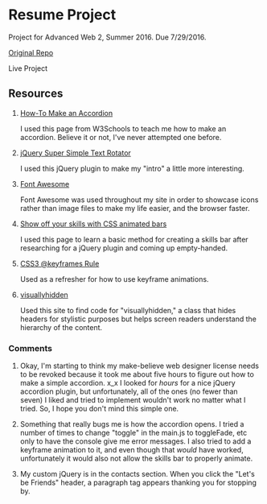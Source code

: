 # Resume Project

Project for Advanced Web 2, Summer 2016. Due 7/29/2016.

[Original Repo](https://github.com/richardkalehoff/UF-starter-project)

Live Project

## Resources

1. [How-To Make an Accordion ](http://www.w3schools.com/howto/howto_js_accordion.asp)

    I used this page from W3Schools to teach me how to make an accordion. Believe it or not, I've never attempted one before.

2. [jQuery Super Simple Text Rotator](http://www.thepetedesign.com/demos/jquery_super_simple_text_rotator_demo.html)

    I used this jQuery plugin to make my "intro" a little more interesting.

3. [Font Awesome](http://fontawesome.io/get-started/)

    Font Awesome was used throughout my site in order to showcase icons rather than image files to make my life easier, and the browser faster.

4. [Show off your skills with CSS animated bars](http://designify.me/tutorials/show-off-your-skills-with-css-animated-bars/)

    I used this page to learn a basic method for creating a skills bar after researching for a jQuery plugin and coming up empty-handed.

5. [CSS3 @keyframes Rule](http://www.w3schools.com/cssref/css3_pr_animation-keyframes.asp)

    Used as a refresher for how to use keyframe animations.

6. [visuallyhidden](https://davidwalsh.name/html5-boilerplate)

    Used this site to find code for "visuallyhidden," a class that hides headers for stylistic purposes but helps screen readers understand the hierarchy of the content.


### Comments

1. Okay, I'm starting to think my make-believe web designer license needs to be revoked because it took me about five hours to figure out how to make a simple accordion. x_x I looked for *hours* for a nice jQuery accordion plugin, but unfortunately, all of the ones (no fewer than seven) I liked and tried to implement wouldn't work no matter what I tried. So, I hope you don't mind this simple one.

2. Something that really bugs me is how the accordion opens. I tried a number of times to change "toggle" in the main.js to toggleFade, etc only to have the console give me error messages. I also tried to add a keyframe animation to it, and even though that *would* have worked, unfortunately it would also not allow the skills bar to properly animate.

3. My custom jQuery is in the contacts section. When you click the "Let's be Friends" header, a paragraph tag appears thanking you for stopping by.
